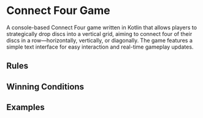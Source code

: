 # Connect Four Game
A console-based Connect Four game written in Kotlin that allows players to strategically drop discs into a vertical grid, aiming to connect four of their discs in a row—horizontally, vertically, or diagonally. The game features a simple text interface for easy interaction and real-time gameplay updates.

## Rules

## Winning Conditions

## Examples
